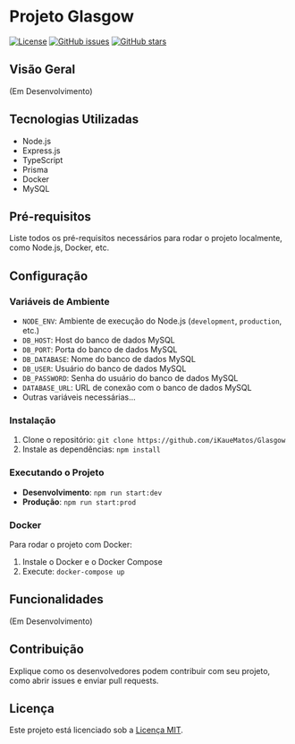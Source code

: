 # Projeto Glasgow

[![License](https://img.shields.io/badge/License-MIT-blue.svg)](https://opensource.org/licenses/MIT)
[![GitHub issues](https://img.shields.io/github/issues/iKaueMatos/Glasgow)](https://github.com/iKaueMatos/Glasgow/issues)
[![GitHub stars](https://img.shields.io/github/stars/iKaueMatos/Glasgow)](https://github.com/iKaueMatos/Glasgow/stargazers)

## Visão Geral

(Em Desenvolvimento)

## Tecnologias Utilizadas

- Node.js
- Express.js
- TypeScript
- Prisma
- Docker
- MySQL

## Pré-requisitos

Liste todos os pré-requisitos necessários para rodar o projeto localmente, como Node.js, Docker, etc.

## Configuração

### Variáveis de Ambiente

- `NODE_ENV`: Ambiente de execução do Node.js (`development`, `production`, etc.)
- `DB_HOST`: Host do banco de dados MySQL
- `DB_PORT`: Porta do banco de dados MySQL
- `DB_DATABASE`: Nome do banco de dados MySQL
- `DB_USER`: Usuário do banco de dados MySQL
- `DB_PASSWORD`: Senha do usuário do banco de dados MySQL
- `DATABASE_URL`: URL de conexão com o banco de dados MySQL
- Outras variáveis necessárias...

### Instalação

1. Clone o repositório: `git clone https://github.com/iKaueMatos/Glasgow`
2. Instale as dependências: `npm install`

### Executando o Projeto

- **Desenvolvimento**: `npm run start:dev`
- **Produção**: `npm run start:prod`

### Docker

Para rodar o projeto com Docker:

1. Instale o Docker e o Docker Compose
2. Execute: `docker-compose up`

## Funcionalidades

(Em Desenvolvimento)

## Contribuição

Explique como os desenvolvedores podem contribuir com seu projeto, como abrir issues e enviar pull requests.

## Licença

Este projeto está licenciado sob a [Licença MIT](https://opensource.org/licenses/MIT).
